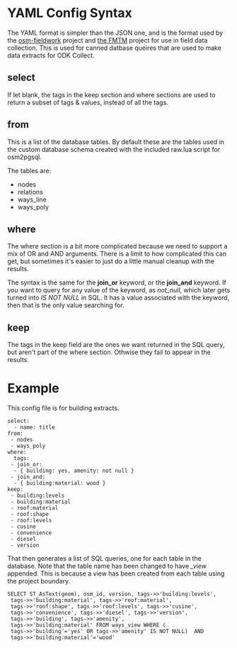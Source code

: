 # YAML Config Syntax

The YAML format is simpler than the JSON one, and is the format used
by the [osm-fieldwork](https://pypi.org/project/osm-fieldwork/)
project and [the FMTM](https://github.com/hotosm/fmtm) project for use
in field data collection. This is used for canned datbase queires that
are used to make data extracts for ODK Collect.

## select

If let blank, the tags in the keep section and where sections are used
to return a subset of tags & values, instead of all the tags.

## from

This is a list of the database tables. By default these are the tables
used in the custom database schema created with the included raw.lua
script for osm2pgsql.

The tables are:

- nodes
- relations
- ways_line
- ways_poly

## where

The where section is a bit more complicated because we need to support
a mix of OR and AND arguments. There is a limit to how complicated this
can get, but sometimes it's easier to just do a little manual cleanup
with the results.

The syntax is the same for the **join_or** keyword, or the
**join_and** keyword. If you want to query for any value of the
keyword, as _not_null_, which later gets turned into _IS NOT NULL_ in
SQL. It has a value associated with the keyword, then that is the only
value searching for.

## keep

The tags in the keep field are the ones we want returned in the SQL
query, but aren't part of the where section. Othwise they fail to
appear in the results.

# Example

This config file is for building extracts.

    select:
      - name: title
    from:
     - nodes
     - ways_poly
    where:
      tags:
     - join_or:
      - { building: yes, amenity: not null }
     - join_and:
      - { building:material: wood }
    keep:
     - building:levels
     - building:material
     - roof:material
     - roof:shape
     - roof:levels
     - cusine
     - convenience
     - diesel
     - version

That then generates a list of SQL queries, one for each table in the
database. Note that the table name has been changed to have _\_view_
appended. This is because a view has been created from each table
using the project boundary.

    SELECT ST_AsText(geom), osm_id, version, tags->>'building:levels',
     tags->>'building:material', tags->>'roof:material',
     tags->>'roof:shape', tags->>'roof:levels', tags->>'cusine',
     tags->>'convenience', tags->>'diesel', tags->>'version',
     tags->>'building', tags->>'amenity',
     tags->>'building:material' FROM ways_view WHERE (
     tags->>'building'='yes' OR tags->>'amenity' IS NOT NULL)  AND
     tags->>'building:material'='wood'

